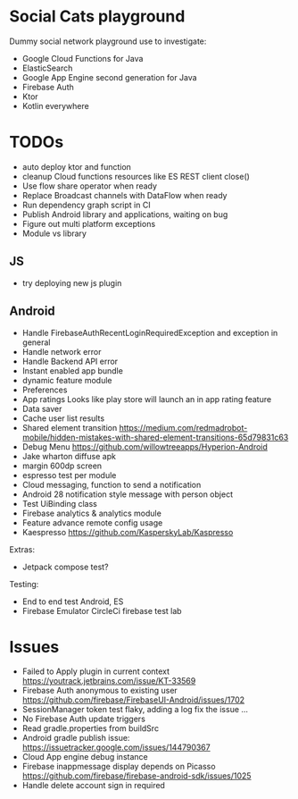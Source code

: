# Social Cats playground 

Dummy social network playground use to investigate:
- Google Cloud Functions for Java
- ElasticSearch 
- Google App Engine second generation for Java
- Firebase Auth
- Ktor
- Kotlin everywhere

# TODOs
- auto deploy ktor and function
- cleanup Cloud functions resources like ES REST client close()
- Use flow share operator when ready
- Replace Broadcast channels with DataFlow when ready
- Run dependency graph script in CI
- Publish Android library and applications, waiting on bug
- Figure out multi platform exceptions
- Module vs library

## JS
- try deploying new js plugin

## Android
- Handle FirebaseAuthRecentLoginRequiredException and exception in general
- Handle network error
- Handle Backend API error
- Instant enabled app bundle
- dynamic feature module
- Preferences
- App ratings Looks like play store will launch an in app rating feature
- Data saver
- Cache user list results
- Shared element transition https://medium.com/redmadrobot-mobile/hidden-mistakes-with-shared-element-transitions-65d79831c63
- Debug Menu https://github.com/willowtreeapps/Hyperion-Android
- Jake wharton diffuse apk
- margin 600dp screen
- espresso test per module
- Cloud messaging, function to send a notification
- Android 28 notification style message with person object
- Test UiBinding class
- Firebase analytics & analytics module
- Feature advance remote config usage
- Kaespresso https://github.com/KasperskyLab/Kaspresso

Extras:
- Jetpack compose test?

Testing:
- End to end test Android, ES
- Firebase Emulator CircleCi firebase test lab


# Issues
- Failed to Apply plugin in current context https://youtrack.jetbrains.com/issue/KT-33569
- Firebase Auth anonymous to existing user https://github.com/firebase/FirebaseUI-Android/issues/1702
- SessionManager token test flaky, adding a log fix the issue ...
- No Firebase Auth update triggers
- Read gradle.properties from buildSrc
- Android gradle publish issue: https://issuetracker.google.com/issues/144790367
- Cloud App engine debug instance
- Firebase inappmessage display depends on Picasso https://github.com/firebase/firebase-android-sdk/issues/1025
- Handle delete account sign in required